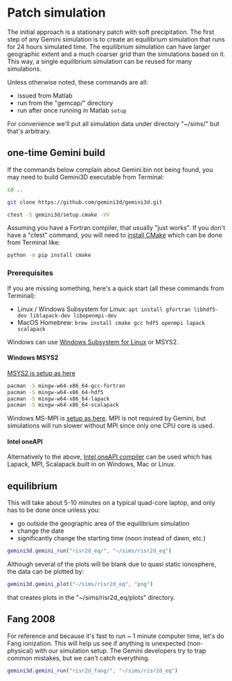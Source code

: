 # Patch simulation

The initial approach is a stationary patch with soft precipitation.
The first step of any Gemini simulation is to create an equilibrium simulation that runs for 24 hours simulated time.
The equilibrium simulation can have larger geographic extent and a much coarser grid than the simulations based on it.
This way, a single equilibrium simulation can be reused for many simulations.

Unless otherwise noted, these commands are all:

* issued from Matlab
* run from the "gemcap/" directory
* run after once running in Matlab `setup`

For convenience we'll put all simulation data under directory "~/sims/" but that's arbitrary.

## one-time Gemini build

If the commands below complain about Gemini.bin not being found, you may need to build Gemini3D executable from Terminal:

```sh
cd ..

git clone https://github.com/gemini3d/gemini3d.git

ctest -S gemini3d/setup.cmake -VV
```

Assuming you have a Fortran compiler, that usually "just works".
If you don't have a "ctest" command, you will need to
[install CMake](https://cmake.org/download/)
which can be done from Terminal like:

```sh
python -m pip install cmake
```

### Prerequisites

If you are missing something, here's a quick start (all these commands from Terminal):

* Linux / Windows Subsystem for Linux: `apt install gfortran libhdf5-dev liblapack-dev libopenmpi-dev`
* MacOS Homebrew: `brew install cmake gcc hdf5 openmpi lapack scalapack`

Windows can use
[Windows Subsystem for Linux](https://docs.microsoft.com/en-us/windows/wsl/install-win10)
or MSYS2.

#### Windows MSYS2

[MSYS2 is setup as here](https://www.scivision.dev/install-msys2-windows/)

```sh
pacman -S mingw-w64-x86_64-gcc-fortran
pacman -S mingw-w64-x86_64-hdf5
pacman -S mingw-w64-x86_64-lapack
pacman -S mingw-w64-x86_64-scalapack
```

Windows MS-MPI is [setup as here](https://www.scivision.dev/windows-mpi-msys2/).
MPI is not required by Gemini, but simulations will run slower without MPI since only one CPU core is used.

#### Intel oneAPI

Alternatively to the above,
[Intel oneAPI compiler](https://www.scivision.dev/intel-oneapi-fortran-install/)
can be used which has Lapack, MPI, Scalapack built in on Windows, Mac or Linux.

## equilibrium

This will take about 5-10 minutes on a typical quad-core laptop, and only has to be done once unless you:

* go outside the geographic area of the equilibrium simulation
* change the date
* significantly change the starting time (noon instead of dawn, etc.)

```matlab
gemini3d.gemini_run("risr2d_eq/", "~/sims/risr2d_eq")
```

Although several of the plots will be blank due to quasi static ionosphere, the data can be plotted by:

```matlab
gemini3d.gemini_plot("~/sims/risr2d_eq", "png")
```

that creates plots in the "~/sims/risr2d_eq/plots" directory.

## Fang 2008

For reference and because it's fast to run ~ 1 minute computer time, let's do Fang ionization.
This will help us see if anything is unexpected (non-physical) with our simulation setup.
The Gemini developers try to trap common mistakes, but we can't catch everything.

```matlab
gemini3d.gemini_run("risr2d_fang/", "~/sims/risr2d_eq")
```
